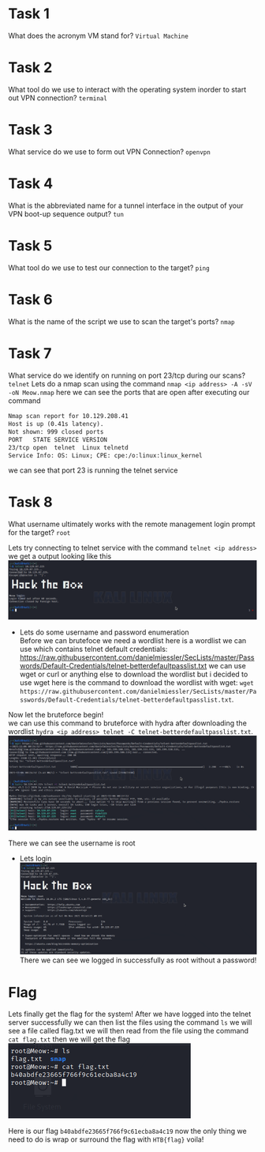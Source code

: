 # Task 1
What does the acronym VM stand for?
`Virtual Machine`

# Task 2
What tool do we use to interact with the operating system inorder to start out VPN connection?
`terminal`

# Task 3
What service do we use to form out VPN Connection?
`openvpn`

# Task 4
What is the abbreviated name for a tunnel interface in the output of your VPN boot-up sequence output?
`tun`

# Task 5
What tool do we use to test our connection to the target?
`ping`

# Task 6
What is the name of the script we use to scan the target's ports?
`nmap`

# Task 7
What service do we identify on running on port 23/tcp during our scans? `telnet`
Lets do a nmap scan using the command `nmap <ip address> -A -sV -oN Meow.nmap`
here we can see the ports that are open after executing our command
```
Nmap scan report for 10.129.208.41
Host is up (0.41s latency).
Not shown: 999 closed ports
PORT   STATE SERVICE VERSION
23/tcp open  telnet  Linux telnetd
Service Info: OS: Linux; CPE: cpe:/o:linux:linux_kernel
```
we can see that port 23 is running the telnet service

# Task 8
What username ultimately works with the remote management login prompt for the target? `root`

Lets try connecting to telnet service with the command `telnet <ip address>`<br>
we get a output looking like this
![telnet-connection](telnet-connection.png)

* Lets do some username and password enumeration<br>
Before we can brutefoce we need a wordlist here is a wordlist we can use which contains telnet default credentials: https://raw.githubusercontent.com/danielmiessler/SecLists/master/Passwords/Default-Credentials/telnet-betterdefaultpasslist.txt we can use wget or curl or anything else to download the wordlist but i decided to use wget here is the command to download the wordlist with wget: `wget https://raw.githubusercontent.com/danielmiessler/SecLists/master/Passwords/Default-Credentials/telnet-betterdefaultpasslist.txt`.

Now let the bruteforce begin!<br>
we can use this command to bruteforce with hydra after downloading the wordlist
`hydra <ip address> telnet -C telnet-betterdefaultpasslist.txt`.
![cracked](cracked.png)

There we can see the username is root

* Lets login
![telnet-login](telnet-login.png)
There we can see we logged in successfully as root without a password!

# Flag
Lets finally get the flag for the system!
After we have logged into the telnet server successfully we can then list the files using the command `ls`
we will see a file called flag.txt we will then read from the file using the command `cat flag.txt` then we will get the flag
![telnet](flag.png)

Here is our flag `b40abdfe23665f766f9c61ecba8a4c19` now the only thing we need to do is wrap or surround the flag with `HTB{flag}` voila!
